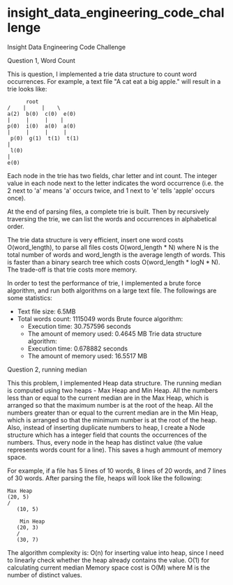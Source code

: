 # insight_data_engineering_code_challenge
Insight Data Engineering Code Challenge


Question 1, Word Count

This is question, I implemented a trie data structure to count word occurrences. For example, a text file "A cat eat a big apple." will result in a trie looks like:

	 	  root
	/    |     |	\
   	a(2)  b(0)  c(0)  e(0)
   	|     |     |	 |
   	p(0)  i(0)  a(0)  a(0)
   	|     |     |     |
	 p(0)  g(1)  t(1)  t(1)
   	|
	 l(0)
   	|
   	e(0)

Each node in the trie has two fields, char letter and int count. The integer value in each node next to the letter indicates the word occurrence (i.e. the 2 next to 'a' means 'a' occurs twice, and 1 next to 'e' tells 'apple' occurs once).

At the end of parsing files, a complete trie is built. Then by recursively traversing the trie, we can list the words and occurrences in alphabetical order. 

The trie data structure is very efficient, insert one word costs O(word_length), to parse all files costs O(word_length * N) where N is the total number of words and word_length is the average length of words. This is faster than a binary search tree which costs O(word_length * logN * N). The trade-off is that trie costs more memory.

In order to test the performance of trie, I implemented a brute force algorithm, and run both algorithms on a large text file. The followings are some statistics:
- Text file size: 6.5MB
- Total words count: 1115049 words
Brute fource algorithm:
	- Execution time: 30.757596 seconds
	- The amount of memory used: 0.4645 MB
Trie data structure algorithm:
	- Execution time: 0.678882 seconds
	- The amount of memory used: 16.5517 MB



Question 2, running median

This this problem, I implemented Heap data structure. The running median is computed using two heaps - Max Heap and Min Heap. All the numbers less than or equal to the current median are in the Max Heap, which is arranged so that the maximum number is at the root of the heap. All the numbers greater than or equal to the current median are in the Min Heap, which is arranged so that the minimum number is at the root of the heap. Also, instead of inserting duplicate numbers to heap, I create a Node structure which has a integer field that counts the occurrences of the numbers. Thus, every node in the heap has distinct value (the value represents words count for a line). This saves a hugh ammount of memory space. 

For example, if a file has 5 lines of 10 words, 8 lines of 20 words, and 7 lines of 30 words. After parsing the file, heaps will look like the following:

	Max Heap		
	(20, 5)						
	/							
       (10, 5)	
       
       	Min Heap
       (20, 3)
       /
       (30, 7)
       
       
The algorithm complexity is:
O(n) for inserting value into heap, since I need to linearly check whether the heap already contains the value.
O(1) for calculating current median
Memory space cost is O(M) where M is the number of distinct values.



